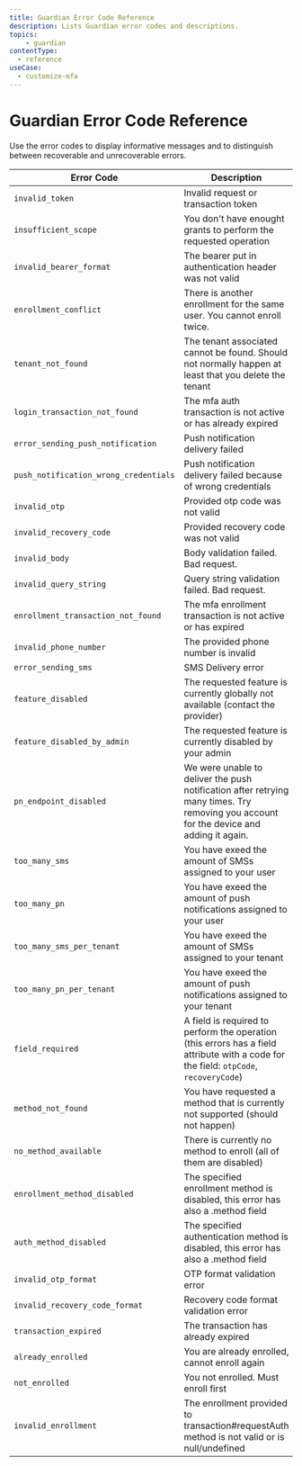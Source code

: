 ```yaml
---
title: Guardian Error Code Reference
description: Lists Guardian error codes and descriptions.
topics:
    - guardian
contentType:
  - reference
useCase:
  - customize-mfa
---
```

# Guardian Error Code Reference

Use the error codes to display informative messages and to distinguish between recoverable and unrecoverable errors. 

| Error Code |	Description |
| -- | -- |
| `invalid_token`	| Invalid request or transaction token
| `insufficient_scope` | You don't have enought grants to perform the requested operation
| `invalid_bearer_format`	| The bearer put in authentication header was not valid
| `enrollment_conflict`	| There is another enrollment for the same user. You cannot enroll twice.
| `tenant_not_found`	| The tenant associated cannot be found. Should not normally happen at least that you delete the tenant
| `login_transaction_not_found`	| The mfa auth transaction is not active or has already expired
| `error_sending_push_notification`	| Push notification delivery failed
| `push_notification_wrong_credentials`	| Push notification delivery failed because of wrong credentials
| `invalid_otp`	| Provided otp code was not valid
| `invalid_recovery_code`	| Provided recovery code was not valid
| `invalid_body`	| Body validation failed. Bad request.
| `invalid_query_string`	| Query string validation failed. Bad request.
| `enrollment_transaction_not_found`	| The mfa enrollment transaction is not active or has expired
| `invalid_phone_number`	| The provided phone number is invalid
| `error_sending_sms`	| SMS Delivery error
| `feature_disabled`	| The requested feature is currently globally not available (contact the provider)
| `feature_disabled_by_admin`	| The requested feature is currently disabled by your admin
| `pn_endpoint_disabled`	| We were unable to deliver the push notification after retrying many times. Try removing you account for the device and adding it again.
| `too_many_sms`	| You have exeed the amount of SMSs assigned to your user
| `too_many_pn`	| You have exeed the amount of push notifications assigned to your user
| `too_many_sms_per_tenant`	| You have exeed the amount of SMSs assigned to your tenant
| `too_many_pn_per_tenant`	| You have exeed the amount of push notifications assigned to your tenant
| `field_required`	| A field is required to perform the operation (this errors has a field attribute with a code for the field: `otpCode`, `recoveryCode`)
| `method_not_found`	| You have requested a method that is currently not supported (should not happen)
| `no_method_available`	| There is currently no method to enroll (all of them are disabled)
| `enrollment_method_disabled`	| The specified enrollment method is disabled, this error has also a .method field
| `auth_method_disabled`	| The specified authentication method is disabled, this error has also a .method field
| `invalid_otp_format`	| OTP format validation error
| `invalid_recovery_code_format`	| Recovery code format validation error
| `transaction_expired`	| The transaction has already expired
| `already_enrolled`	| You are already enrolled, cannot enroll again
| `not_enrolled`	| You not enrolled. Must enroll first
| `invalid_enrollment`	| The enrollment provided to transaction#requestAuth method is not valid or is null/undefined

